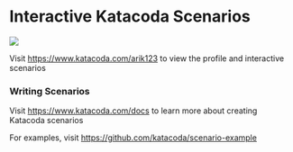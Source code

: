 # Interactive Katacoda Scenarios

[![](http://shields.katacoda.com/katacoda/arik123/count.svg)](https://www.katacoda.com/arik123 "Get your profile on Katacoda.com")

Visit https://www.katacoda.com/arik123 to view the profile and interactive scenarios

### Writing Scenarios
Visit https://www.katacoda.com/docs to learn more about creating Katacoda scenarios

For examples, visit https://github.com/katacoda/scenario-example

